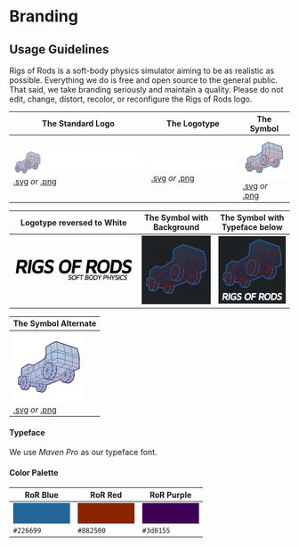 Branding
============

## Usage Guidelines

Rigs of Rods is a soft-body physics simulator aiming to be as realistic as possible. Everything we do is free and open source to the general public. That said, we take branding seriously and maintain a quality. Please do not edit, change, distort, recolor, or reconfigure the Rigs of Rods logo.

| The Standard Logo | The Logotype | The Symbol |
|-------|--------|---------|
| <img src="/images/branding/RoR_Logo.png" style="background-image: url(/images/branding/darktrans.png);" /> [.svg](../images/branding/RoR_Logo.svg) *or* [.png](../images/branding/RoR_Logo.png) | <img src="/images/branding/RoR_Logo_Text.png" style="background-image: url(/images/branding/darktrans.png);" /> [.svg](../images/branding/RoR_Logo_Text.svg) *or* [.png](../images/branding/RoR_Logo_Text.png) | ![3](../images/branding/RoR_Logo_TT.png) [.svg](../images/branding/RoR_Logo_TT.svg) *or* [.png](../images/branding/RoR_Logo_TT.png) |

| Logotype reversed to White | The Symbol with Background | The Symbol with Typeface below |
|-------|--------|---------|
| ![4](../images/branding/RoR_Logo_Text_Dark.png) | ![5](../images/branding/RoR_Logo_discord_icon.png) | ![6](../images/branding/RoR_Logo_github.png)|

| The Symbol Alternate |
|-------|
| ![7](../images/branding/RoR_Logo_TT_Dark2.png) <br/> [.svg](../images/branding/RoR_Logo_TT_Dark2.svg) *or* [.png](../images/branding/RoR_Logo_TT_Dark2.png) |

#### Typeface

We use *Maven Pro* as our typeface font.

#### Color Palette

| RoR Blue | RoR Red | RoR Purple |
|-------|--------|---------|
|![8](../images/branding/ror_blue.png)<br/>`#226699`|![8](../images/branding/ror_red.png)<br/>`#882500`|![8](../images/branding/ror_purple.png)<br/>`#3d0155`|
